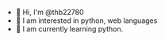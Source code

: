 
- 👋 Hi, I'm @thb22780
- 👀 I am interested in python, web languages
- 🌱 I am currently learning python.
<!---
thb22780/thb22780 is a ✨ special ✨ repository because its `README.md` (this file) appears on your GitHub profile.
You can click the Preview link to take a look at your changes.
--->
